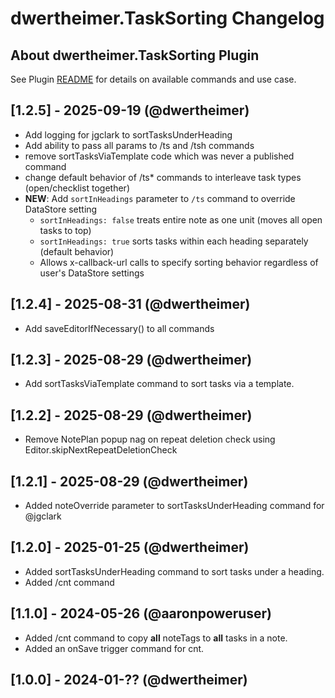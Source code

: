 # dwertheimer.TaskSorting Changelog

## About dwertheimer.TaskSorting Plugin

See Plugin [README](https://github.com/NotePlan/plugins/blob/main/dwertheimer.TaskSorting/README.md) for details on available commands and use case.

## [1.2.5] - 2025-09-19 (@dwertheimer)

- Add logging for jgclark to sortTasksUnderHeading
- Add ability to pass all params to /ts and /tsh commands
- remove sortTasksViaTemplate code which was never a published command
- change default behavior of /ts* commands to interleave task types (open/checklist together)
- **NEW**: Add `sortInHeadings` parameter to `/ts` command to override DataStore setting
  - `sortInHeadings: false` treats entire note as one unit (moves all open tasks to top)
  - `sortInHeadings: true` sorts tasks within each heading separately (default behavior)
  - Allows x-callback-url calls to specify sorting behavior regardless of user's DataStore settings 

## [1.2.4] - 2025-08-31 (@dwertheimer)

- Add saveEditorIfNecessary() to all commands

## [1.2.3] - 2025-08-29 (@dwertheimer)

- Add sortTasksViaTemplate command to sort tasks via a template.

## [1.2.2] - 2025-08-29 (@dwertheimer)

- Remove NotePlan popup nag on repeat deletion check using Editor.skipNextRepeatDeletionCheck

## [1.2.1] - 2025-08-29 (@dwertheimer)

- Added noteOverride parameter to sortTasksUnderHeading command for @jgclark

## [1.2.0] - 2025-01-25 (@dwertheimer)

- Added sortTasksUnderHeading command to sort tasks under a heading.
- Added /cnt command

## [1.1.0] - 2024-05-26 (@aaronpoweruser)

- Added /cnt command to copy **all** noteTags to **all** tasks in a note.
- Added an onSave trigger command for cnt.


## [1.0.0] - 2024-01-?? (@dwertheimer)

